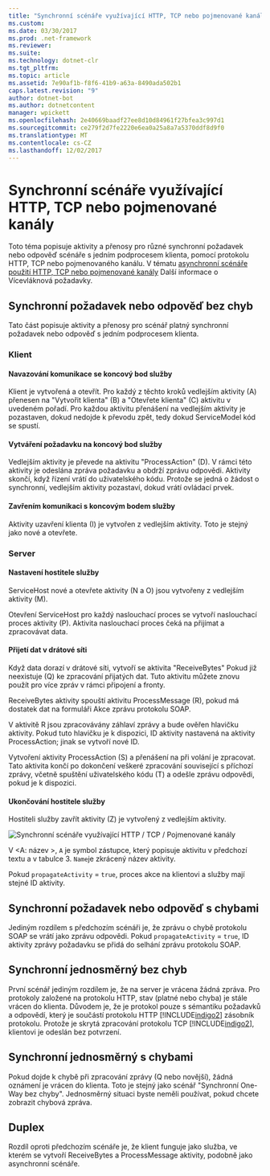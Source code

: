 ```yaml
---
title: "Synchronní scénáře využívající HTTP, TCP nebo pojmenované kanály"
ms.custom: 
ms.date: 03/30/2017
ms.prod: .net-framework
ms.reviewer: 
ms.suite: 
ms.technology: dotnet-clr
ms.tgt_pltfrm: 
ms.topic: article
ms.assetid: 7e90af1b-f8f6-41b9-a63a-8490ada502b1
caps.latest.revision: "9"
author: dotnet-bot
ms.author: dotnetcontent
manager: wpickett
ms.openlocfilehash: 2e40669baadf27ee8d10d84961f27bfea3c997d1
ms.sourcegitcommit: ce279f2d7fe2220e6ea0a25a8a7a5370ddf8d9f0
ms.translationtype: MT
ms.contentlocale: cs-CZ
ms.lasthandoff: 12/02/2017
---
```

# <a name="synchronous-scenarios-using-http-tcp-or-named-pipe"></a>Synchronní scénáře využívající HTTP, TCP nebo pojmenované kanály
Toto téma popisuje aktivity a přenosy pro různé synchronní požadavek nebo odpověď scénáře s jedním podprocesem klienta, pomocí protokolu HTTP, TCP nebo pojmenovaného kanálu. V tématu [asynchronní scénáře použití HTTP, TCP nebo pojmenované kanály](../../../../../docs/framework/wcf/diagnostics/tracing/asynchronous-scenarios-using-http-tcp-or-named-pipe.md) Další informace o Vícevláknová požadavky.  
  
## <a name="synchronous-requestreply-without-errors"></a>Synchronní požadavek nebo odpověď bez chyb  
 Tato část popisuje aktivity a přenosy pro scénář platný synchronní požadavek nebo odpověď s jedním podprocesem klienta.  
  
### <a name="client"></a>Klient  
  
#### <a name="establishing-communication-with-service-endpoint"></a>Navazování komunikace se koncový bod služby  
 Klient je vytvořená a otevřít. Pro každý z těchto kroků vedlejším aktivity (A) přenesen na "Vytvořit klienta" (B) a "Otevřete klienta" (C) aktivitu v uvedeném pořadí. Pro každou aktivitu přenášení na vedlejším aktivity je pozastaven, dokud nedojde k převodu zpět, tedy dokud ServiceModel kód se spustí.  
  
#### <a name="making-a-request-to-service-endpoint"></a>Vytváření požadavku na koncový bod služby  
 Vedlejším aktivity je převede na aktivitu "ProcessAction" (D). V rámci této aktivity je odeslána zpráva požadavku a obdrží zprávu odpovědi. Aktivity skončí, když řízení vrátí do uživatelského kódu. Protože se jedná o žádost o synchronní, vedlejším aktivity pozastaví, dokud vrátí ovládací prvek.  
  
#### <a name="closing-communication-with-service-endpoint"></a>Zavřením komunikaci s koncovým bodem služby  
 Aktivity uzavření klienta (I) je vytvořen z vedlejším aktivity. Toto je stejný jako nové a otevřete.  
  
### <a name="server"></a>Server  
  
#### <a name="setting-up-a-service-host"></a>Nastavení hostitele služby  
 ServiceHost nové a otevřete aktivity (N a O) jsou vytvořeny z vedlejším aktivity (M).  
  
 Otevření ServiceHost pro každý naslouchací proces se vytvoří naslouchací proces aktivity (P). Aktivita naslouchací proces čeká na přijímat a zpracovávat data.  
  
#### <a name="receiving-data-on-the-wire"></a>Přijetí dat v drátové síti  
 Když data dorazí v drátové síti, vytvoří se aktivita "ReceiveBytes" Pokud již neexistuje (Q) ke zpracování přijatých dat. Tuto aktivitu můžete znovu použít pro více zpráv v rámci připojení a fronty.  
  
 ReceiveBytes aktivity spouští aktivitu ProcessMessage (R), pokud má dostatek dat na formuláři Akce zprávu protokolu SOAP.  
  
 V aktivitě R jsou zpracovávány záhlaví zprávy a bude ověřen hlavičku aktivity. Pokud tuto hlavičku je k dispozici, ID aktivity nastavená na aktivity ProcessAction; jinak se vytvoří nové ID.  
  
 Vytvoření aktivity ProcessAction (S) a přenášení na při volání je zpracovat. Tato aktivita končí po dokončení veškeré zpracování související s příchozí zprávy, včetně spuštění uživatelského kódu (T) a odešle zprávu odpovědi, pokud je k dispozici.  
  
#### <a name="closing-a-service-host"></a>Ukončování hostitele služby  
 Hostiteli služby zavřít aktivity (Z) je vytvořený z vedlejším aktivity.  
  
 ![Synchronní scénáře využívající HTTP &#47; TCP &#47; Pojmenované kanály](../../../../../docs/framework/wcf/diagnostics/tracing/media/sync.gif "synchronizace")  
  
 V \<A: název >, `A` je symbol zástupce, který popisuje aktivitu v předchozí textu a v tabulce 3. `Name`je zkrácený název aktivity.  
  
 Pokud `propagateActivity` = `true`, proces akce na klientovi a služby mají stejné ID aktivity.  
  
## <a name="synchronous-requestreply-with-errors"></a>Synchronní požadavek nebo odpověď s chybami  
 Jediným rozdílem s předchozím scénáři je, že zprávu o chybě protokolu SOAP se vrátí jako zprávu odpovědi. Pokud `propagateActivity` = `true`, ID aktivity zprávy požadavku se přidá do selhání zprávu protokolu SOAP.  
  
## <a name="synchronous-one-way-without-errors"></a>Synchronní jednosměrný bez chyb  
 První scénář jediným rozdílem je, že na server je vrácena žádná zpráva. Pro protokoly založené na protokolu HTTP, stav (platné nebo chyba) je stále vrácen do klienta. Důvodem je, že je protokol pouze s sémantiku požadavků a odpovědí, který je součástí protokolu HTTP [!INCLUDE[indigo2](../../../../../includes/indigo2-md.md)] zásobník protokolu. Protože je skrytá zpracování protokolu TCP [!INCLUDE[indigo2](../../../../../includes/indigo2-md.md)], klientovi je odeslán bez potvrzení.  
  
## <a name="synchronous-one-way-with-errors"></a>Synchronní jednosměrný s chybami  
 Pokud dojde k chybě při zpracování zprávy (Q nebo novější), žádná oznámení je vrácen do klienta. Toto je stejný jako scénář "Synchronní One-Way bez chyby". Jednosměrný situaci byste neměli používat, pokud chcete zobrazit chybová zpráva.  
  
## <a name="duplex"></a>Duplex  
 Rozdíl oproti předchozím scénáře je, že klient funguje jako služba, ve kterém se vytvoří ReceiveBytes a ProcessMessage aktivity, podobně jako asynchronní scénáře.
